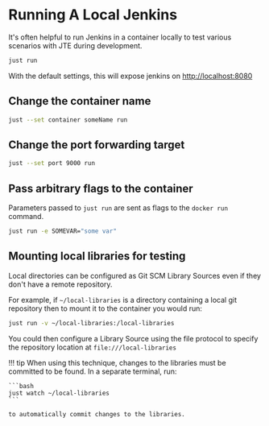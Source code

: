 # Running A Local Jenkins

It's often helpful to run Jenkins in a container locally to test various scenarios with JTE during development.

```bash
just run 
```

With the default settings, this will expose jenkins on [http://localhost:8080](http://localhost:8080)

## Change the container name

```bash
just --set container someName run
```

## Change the port forwarding target

```bash
just --set port 9000 run
```

## Pass arbitrary flags to the container

Parameters passed to `just run` are sent as flags to the `docker run` command.

```bash
just run -e SOMEVAR="some var"
```

## Mounting local libraries for testing

Local directories can be configured as Git SCM Library Sources even if they don't have a remote repository.

For example, if `~/local-libraries` is a directory containing a local git repository then to mount it to the container you would run:

```bash
just run -v ~/local-libraries:/local-libraries 
```

You could then configure a Library Source using the file protocol to specify the repository location at `file:///local-libraries`

<!-- markdownlint-disable -->
!!! tip 
    When using this technique, changes to the libraries must be committed to be found. In a separate terminal, run:

    ```bash
    just watch ~/local-libraries
    ```

    to automatically commit changes to the libraries. 
<!-- markdownlint-restore -->
